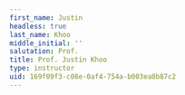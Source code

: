 ```yaml
---
first_name: Justin
headless: true
last_name: Khoo
middle_initial: ''
salutation: Prof.
title: Prof. Justin Khoo
type: instructor
uid: 169f09f3-c08e-0af4-754a-b003ea0b87c2
---
```

